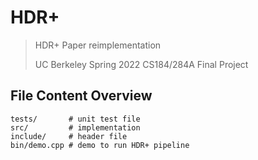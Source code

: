 # HDR+
> HDR+ Paper reimplementation
>
> UC Berkeley Spring 2022 CS184/284A Final Project



## File Content Overview

```shell
tests/       # unit test file
src/         # implementation
include/     # header file
bin/demo.cpp # demo to run HDR+ pipeline
```

